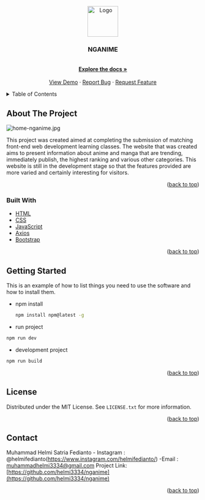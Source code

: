 <div id="top"></div>

<!-- PROJECT LOGO -->
<br />
<div align="center">
  <a href="https://nganime.netlify.app/">
    <img src="https://i.ibb.co/ZSHKxT0/logo.jpg" alt="Logo" width="80" height="80">
  </a>

  <h3 align="center">NGANIME</h3>

  <p align="center">
    <br />
    <a href="https://github.com/helmi3334/nganime/"><strong>Explore the docs »</strong></a>
    <br />
    <br />
    <a href="https://nganime.netlify.app/">View Demo</a>
    ·
    <a href="">Report Bug</a>
    ·
    <a href="">Request Feature</a>
  </p>
</div>



<!-- TABLE OF CONTENTS -->
<details>
  <summary>Table of Contents</summary>
  <ol>
    <li>
      <a href="#about-the-project">About The Project</a>
      <ul>
        <li><a href="#built-with">Built With</a></li>
      </ul>
    </li>
    <li>
      <a href="#getting-started">Getting Started</a>
      <ul>
        <li><a href="#prerequisites">Prerequisites</a></li>
        <li><a href="#installation">Installation</a></li>
      </ul>
    </li>
    <li><a href="#usage">Usage</a></li>
    <li><a href="#roadmap">Roadmap</a></li>
    <li><a href="#contributing">Contributing</a></li>
    <li><a href="#license">License</a></li>
    <li><a href="#contact">Contact</a></li>
    <li><a href="#acknowledgments">Acknowledgments</a></li>
  </ol>
</details>



<!-- ABOUT THE PROJECT -->
## About The Project

![home-nganime.jpg](https://i.ibb.co/mHWHRxL/home-nganime.jpg)

This project was created aimed at completing the submission of matching front-end web development learning classes. The website that was created aims to present information about anime and manga that are trending, immediately publish, the highest ranking and various other categories. This website is still in the development stage so that the features provided are more varied and certainly interesting for visitors.

<p align="right">(<a href="#top">back to top</a>)</p>



### Built With
* [HTML](https://html.com/)
* [CSS](https://html.com/)
* [JavaScript](https://html.com/)
* [Axios](https://axios-http.com/)
* [Bootstrap](https://getbootstrap.com)

<p align="right">(<a href="#top">back to top</a>)</p>



<!-- GETTING STARTED -->
## Getting Started

This is an example of how to list things you need to use the software and how to install them.
* npm install
  ```sh
  npm install npm@latest -g
  ```
* run project
 ```sh
 npm run dev
 ```
* development project
```sh
npm run build
```

<p align="right">(<a href="#top">back to top</a>)</p>


<!-- LICENSE -->
## License

Distributed under the MIT License. See `LICENSE.txt` for more information.

<p align="right">(<a href="#top">back to top</a>)</p>



<!-- CONTACT -->
## Contact

Muhammad Helmi Satria Fedianto - Instagram : @helmifedianto(https://www.instagram.com/helmifedianto/) -Email : muhammadhelmi3334@gmail.com
Project Link: [https://github.com/helmi3334/nganime](https://github.com/helmi3334/nganime)
<p align="right">(<a href="#top">back to top</a>)</p>
